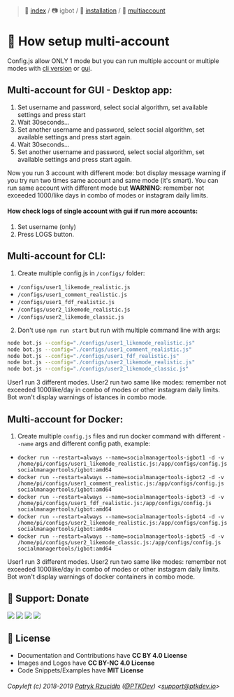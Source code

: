 > 📌 [index](../../../README.md) / 📷 igbot / 💾 [installation](../../installation/README.md) / 📀 [multiaccount](README.md)

# 📀 How setup multi-account
Config.js allow ONLY 1 mode but you can run multiple account or multiple modes with [cli version](../../installation/source/README.md) or [gui](../../../gui/installation/README.md).


## Multi-account for GUI - Desktop app:
1. Set username and password, select social algorithm, set available settings and press start
2. Wait 30seconds...
3. Set another username and password, select social algorithm, set available settings and press start again.
2. Wait 30seconds...
3. Set another username and password, select social algorithm, set available settings and press start again.

Now you run 3 account with different mode: bot display message warning if you try run two times same account and same mode (it's smart). You can run same account with different mode but **WARNING**: remember not exceeded 1000/like days in combo of modes or instagram daily limits.

#### How check logs of single account with gui if run more accounts:
1. Set username (only)
2. Press LOGS button.

## Multi-account for CLI:

1. Create multiple config.js in `/configs/` folder:
- `/configs/user1_likemode_realistic.js`
- `/configs/user1_comment_realistic.js`
- `/configs/user1_fdf_realistic.js`
- `/configs/user2_likemode_realistic.js`
- `/configs/user2_likemode_classic.js`

2. Don't use `npm run start` but run with multiple command line with args:

```sh
node bot.js --config="./configs/user1_likemode_realistic.js"
node bot.js --config="./configs/user1_comment_realistic.js"
node bot.js --config="./configs/user1_fdf_realistic.js"
node bot.js --config="./configs/user2_likemode_realistic.js"
node bot.js --config="./configs/user2_likemode_classic.js"
```

User1 run 3 different modes. User2 run two same like modes: remember not exceeded 1000like/day in combo of modes or other instagram daily limits. Bot won't display warnings of istances in combo mode.

## Multi-account for Docker:

1. Create multiple `config.js` files and run docker command with different `--name` args and different config path, example:
- `docker run --restart=always --name=socialmanagertools-igbot1 -d -v /home/pi/configs/user1_likemode_realistic.js:/app/configs/config.js socialmanagertools/igbot:amd64`
- `docker run --restart=always --name=socialmanagertools-igbot2 -d -v /home/pi/configs/user1_comment_realistic.js:/app/configs/config.js socialmanagertools/igbot:amd64`
- `docker run --restart=always --name=socialmanagertools-igbot3 -d -v /home/pi/configs/user1_fdf_realistic.js:/app/configs/config.js socialmanagertools/igbot:amd64`
- `docker run --restart=always --name=socialmanagertools-igbot4 -d -v /home/pi/configs/user2_likemode_realistic.js:/app/configs/config.js socialmanagertools/igbot:amd64`
- `docker run --restart=always --name=socialmanagertools-igbot5 -d -v /home/pi/configs/user2_likemode_classic.js:/app/configs/config.js socialmanagertools/igbot:amd64`

User1 run 3 different modes. User2 run two same like modes: remember not exceeded 1000like/day in combo of modes or other instagram daily limits. Bot won't display warnings of docker containers in combo mode.

## 🎁 Support: Donate
[![](https://img.shields.io/badge/donate-paypal-005EA6.svg)](http://paypal.ptkdev.io) [![](https://img.shields.io/badge/donate-patreon-F87668.svg)](http://patreon.ptkdev.io) [![](https://img.shields.io/badge/donate-opencollective-5DA4F9.svg)](http://opencollective.ptkdev.io) [![](https://img.shields.io/badge/buy%20me-coffee-4B788C.svg)](http://coffee.ptkdev.io)

## 💫 License
* Documentation and Contributions have **CC BY 4.0 License**
* Images and Logos have **CC BY-NC 4.0 License**
* Code Snippets/Examples have **MIT License**

###### Copyleft (c) 2018-2019 [Patryk Rzucidło](https://ptk.dev) ([@PTKDev](https://twitter.com/ptkdev)) <[support@ptkdev.io](mailto:support@ptkdev.io)>
